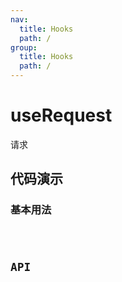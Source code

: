 ```yaml
---
nav:
  title: Hooks
  path: /
group:
  title: Hooks
  path: /
---
```


# useRequest

请求

## 代码演示

### 基本用法

<code src='./demo' />

## API

```javascript
```
